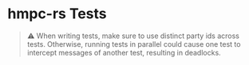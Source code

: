 # hmpc-rs Tests

> ⚠️ When writing tests, make sure to use distinct party ids across tests.
> Otherwise, running tests in parallel could cause one test to intercept messages of another test, resulting in deadlocks.
